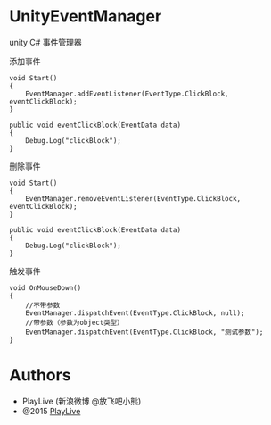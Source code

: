 # UnityEventManager
unity C# 事件管理器

添加事件

    void Start()
    {
        EventManager.addEventListener(EventType.ClickBlock, eventClickBlock);
    }

    public void eventClickBlock(EventData data)
    {
        Debug.Log("clickBlock");
    }
    
删除事件

    void Start()
    {
        EventManager.removeEventListener(EventType.ClickBlock, eventClickBlock);
    }

    public void eventClickBlock(EventData data)
    {
        Debug.Log("clickBlock");
    }
    
触发事件

    void OnMouseDown()
    {
        //不带参数
        EventManager.dispatchEvent(EventType.ClickBlock, null);
        //带参数（参数为object类型）
        EventManager.dispatchEvent(EventType.ClickBlock, "测试参数");
    }
    
# Authors
* PlayLive (新浪微博 @放飞吧小熊)
* @2015 [PlayLive](http://playlive.github.io/)
